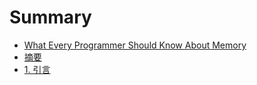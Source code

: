 # Summary

* [What Every Programmer Should Know About Memory](README.md)
* [摘要](abstract.md)
* [1. 引言](introduction.md)

